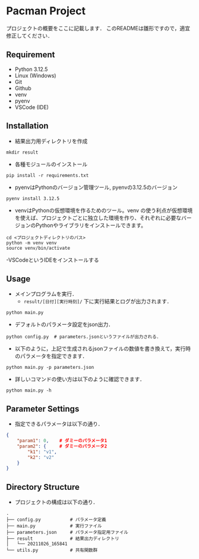 # Pacman Project

プロジェクトの概要をここに記載します．
このREADMEは雛形ですので，適宜修正してください．

## Requirement
- Python 3.12.5
- Linux (Windows)
- Git
- Github
- venv
- pyenv
- VSCode (IDE)

## Installation
- 結果出力用ディレクトリを作成
```shell
mkdir result
```
- 各種モジュールのインストール
```shell
pip install -r requirements.txt
```
- pyenvはPythonのバージョン管理ツール, pyenvの3.12.5のバージョン
```shell
pyenv install 3.12.5
```
- venvはPythonの仮想環境を作るためのツール。venv の使う利点が仮想環境を使えば、プロジェクトごとに独立した環境を作り、それぞれに必要なバージョンのPythonやライブラリをインストールできます。
```shell
cd <プロジェクトディレクトリのパス>
python -m venv venv
source venv/bin/activate
```
-VSCodeというIDEをインストールする

## Usage
- メインプログラムを実行．
  - `result/[日付][実行時刻]/` 下に実行結果とログが出力されます．
```shell
python main.py
```
- デフォルトのパラメータ設定をjson出力．
```shell
python config.py  # parameters.jsonというファイルが出力される．
```
- 以下のように，上記で生成されるjsonファイルの数値を書き換えて，実行時のパラメータを指定できます．
```shell
python main.py -p parameters.json
```
- 詳しいコマンドの使い方は以下のように確認できます．
```shell
python main.py -h
```


## Parameter Settings

- 指定できるパラメータは以下の通り．
```json
{
    "param1": 0,    # ダミーのパラメータ1
    "param2": {     # ダミーのパラメータ2
        "k1": "v1",
        "k2": "v2"
    }
}
```

## Directory Structure
- プロジェクトの構成は以下の通り．
```shell
.
├── config.py           # パラメータ定義
├── main.py             # 実行ファイル
├── parameters.json     # パラメータ指定用ファイル
├── result              # 結果出力ディレクトリ
│   └── 20211026_165841
└── utils.py            # 共有関数群
```
